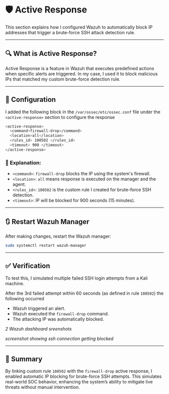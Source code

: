 # 🛡️ Active Response
This section explains how I configured Wazuh to automatically block IP addresses that trigger a brute-force SSH attack detection rule.

---

## 🔍 What is Active Response?
Active Response is a feature in Wazuh that executes predefined actions when specific alerts are triggered. In my case, I used it to block malicious IPs that matched my custom brute-force detection rule.

---
## 🧾 Configuration
I added the following block in the `/var/ossec/etc/ossec.conf` file under the `<active-response>` section to configure the response
```bash
<active-response>
  <command>firewall-drop</command>
  <location>all</location>
  <rules_id> 100502 </rules_id>
  <timeout> 900 </timeout>
</active-response>
```
### 🧠 Explanation:
- `<command>`: `firewall-drop` blocks the IP using the system's firewall.
- `<location>`: `all` means response is executed on the manager and the agent.
- `<rules_id>`: `100502` is the custom rule I created for brute-force SSH detection.
- `<timeout>`: IP will be blocked for 900 seconds (15 minutes).

---
## 🔃 Restart Wazuh Manager
After making changes, restart the Wazuh manager:
```bash
sudo systemctl restart wazuh-manager
```

---
## ✅ Verification
To test this, I simulated multiple failed SSH login attempts from a Kali machine.

After the 3rd failed attempt within 60 seconds (as defined in rule `100502`) the following occurred
- Wazuh triggered an alert.
- Wazuh executed the `firewall-drop` command.
- The attacking IP was automatically blocked.

*2 Wazuh dashboard sreenshots*

*screenshot showing ssh connection getting blocked*

---
## 📝 Summary
By linking custom rule `100502` with the `firewall-drop` active response, I enabled automatic IP blocking for brute-force SSH attempts. This simulates real-world SOC behavior, enhancing the system’s ability to mitigate live threats without manual intervention.
